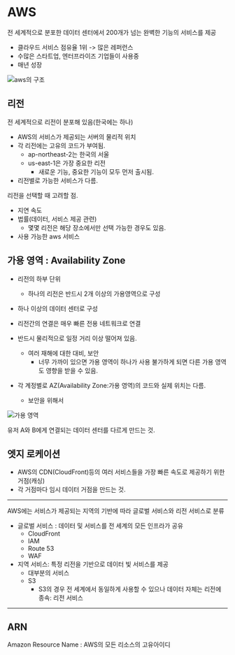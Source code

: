 # AWS

전 세계적으로 분포한 데이터 센터에서 200개가 넘는 완벽한 기능의 서비스를 제공

- 클라우드 서비스 점유율 1위 -> 많은 레퍼런스
- 수많은 스타트업, 엔터프라이즈 기업들이 사용중
- 매년 성장


![aws의 구조](https://user-images.githubusercontent.com/71562311/208005200-165240f6-c757-4a53-afdf-c4be51bfb04b.png)

## 리전

전 세계적으로 리전이 분포해 있음(한국에는 하나)

- AWS의 서비스가 제공되는 서버의 물리적 위치
- 각 리전에는 고유의 코드가 부여됨.
  - ap-northeast-2는 한국의 서울
  - us-east-1은 가장 중요한 리전
    - 새로운 기능, 중요한 기능이 모두 먼저 출시됨.
- 리전별로 가능한 서비스가 다름.

리전을 선택할 때 고려할 점.

- 지연 속도
- 법률(데이터, 서비스 제공 관련)
  - 몇몇 리전은 해당 장소에서만 선택 가능한 경우도 있음.
- 사용 가능한 aws 서비스

## 가용 영역 : Availability Zone

- 리전의 하부 단위
  - 하나의 리전은 반드시 2개 이상의 가용영역으로 구성
- 하나 이상의 데이터 센터로 구성
- 리전간의 연결은 매우 빠른 전용 네트워크로 연결
- 반드시 물리적으로 일정 거리 이상 떨어져 있음.

  - 여러 재해에 대한 대비, 보안
    - 너무 가까이 있으면 가용 영역이 하나가 사용 불가하게 되면 다른 가용 영역도 영향을 받을 수 있음.

- 각 계정별로 AZ(Availability Zone:가용 영역)의 코드와 실제 위치는 다름.
  - 보안을 위해서

![가용 영역](https://user-images.githubusercontent.com/71562311/208005219-e1007b64-9c09-47bb-a073-83c0d989bfa7.png)

유저 A와 B에게 연결되는 데이터 센터를 다르게 만드는 것.

## 엣지 로케이션

- AWS의 CDN(CloudFront)등의 여러 서비스들을 가장 빠른 속도로 제공하기 위한 거점(캐싱)
- 각 거점마다 임시 데이터 거점을 만드는 것.

---

AWS에는 서비스가 제공되는 지역의 기반에 따라 글로벌 서비스와 리전 서비스로 분류

- 글로벌 서비스 : 데이터 및 서비스를 전 세계의 모든 인프라가 공유
  - CloudFront
  - IAM
  - Route 53
  - WAF
- 지역 서비스: 특정 리전을 기반으로 데이터 빛 서비스를 제공
  - 대부분의 서비스
  - S3
    - S3의 경우 전 세계에서 동일하게 사용할 수 있으나 데이터 자체는 리전에 종속: 리전 서비스

---

## ARN

Amazon Resource Name : AWS의 모든 리소스의 고유아이디
